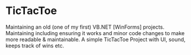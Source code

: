 # TicTacToe

Maintaining an old (one of my first) VB.NET [WinForms] projects. Maintaining including ensuring it works and minor code changes to make more readable & maintainable.
A simple TicTacToe Project with UI, sound, keeps track of wins etc.

